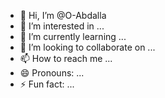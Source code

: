 - 👋 Hi, I’m @O-Abdalla
- 👀 I’m interested in ...
- 🌱 I’m currently learning ...
- 💞️ I’m looking to collaborate on ...
- 📫 How to reach me ...
- 😄 Pronouns: ...
- ⚡ Fun fact: ...

<!---
O-Abdalla/O-Abdalla is a ✨ special ✨ repository because its `README.md` (this file) appears on your GitHub profile.
You can click the Preview link to take a look at your changes.
--->
